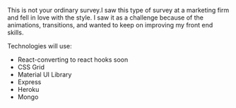This is not your ordinary survey.I saw this type of survey at a marketing firm and fell in love with the style. I saw it as a challenge because of the animations, transitions, and wanted to keep on improving my front end skills.

Technologies will use:
* React-converting to react hooks soon
* CSS Grid
* Material UI Library 
* Express
* Heroku
* Mongo


